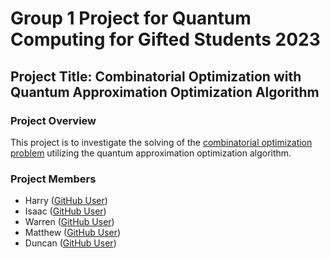 # Group 1 Project for Quantum Computing for Gifted Students 2023

## Project Title: Combinatorial Optimization with Quantum Approximation Optimization Algorithm

### Project Overview

This project is to investigate the solving of the [combinatorial optimization problem](https://en.wikipedia.org/wiki/Combinatorial_optimization) utilizing the quantum approximation optimization algorithm.

### Project Members
- Harry ([GitHub User](https://github.com/HTGAzureX1212))
- Isaac ([GitHub User](https://github.com/Dehax2))
- Warren ([GitHub User](https://github.com/warhrn))
- Matthew ([GitHub User](https://github.com/matthewlmui))
- Duncan ([GitHub User](https://github.com/duncanNPH))
